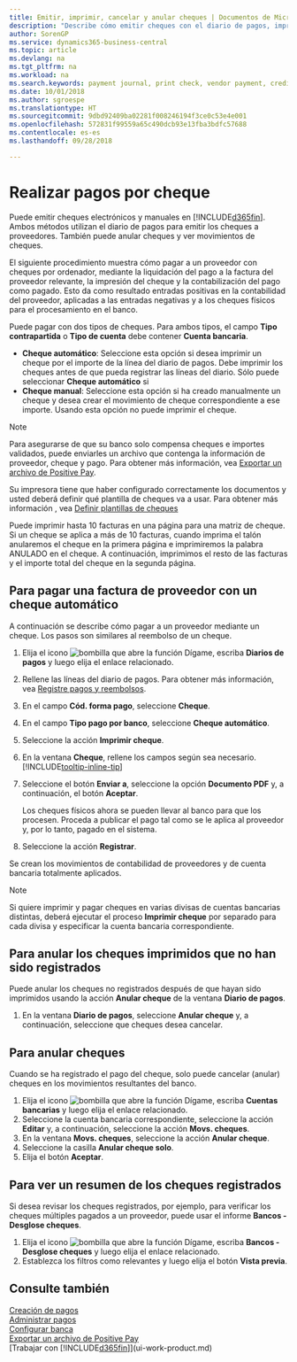 ```yaml
---
title: Emitir, imprimir, cancelar y anular cheques | Documentos de Microsoft
description: "Describe cómo emitir cheques con el diario de pagos, imprimir cheques y anular o ver movimientos de cheques en Business Central."
author: SorenGP
ms.service: dynamics365-business-central
ms.topic: article
ms.devlang: na
ms.tgt_pltfrm: na
ms.workload: na
ms.search.keywords: payment journal, print check, vendor payment, creditor, debt, balance due, AP
ms.date: 10/01/2018
ms.author: sgroespe
ms.translationtype: HT
ms.sourcegitcommit: 9dbd92409ba02281f008246194f3ce0c53e4e001
ms.openlocfilehash: 572831f99559a65c490dcb93e13fba3bdfc57688
ms.contentlocale: es-es
ms.lasthandoff: 09/28/2018

---
```

# <a name="make-check-payments"></a>Realizar pagos por cheque
Puede emitir cheques electrónicos y manuales en [!INCLUDE[d365fin](includes/d365fin_md.md)]. Ambos métodos utilizan el diario de pagos para emitir los cheques a proveedores. También puede anular cheques y ver movimientos de cheques.

El siguiente procedimiento muestra cómo pagar a un proveedor con cheques por ordenador, mediante la liquidación del pago a la factura del proveedor relevante, la impresión del cheque y la contabilización del pago como pagado. Esto da como resultado entradas positivas en la contabilidad del proveedor, aplicadas a las entradas negativas y a los cheques físicos para el procesamiento en el banco.

Puede pagar con dos tipos de cheques. Para ambos tipos, el campo **Tipo contrapartida** o **Tipo de cuenta** debe contener **Cuenta bancaria**.

- **Cheque automático**: Seleccione esta opción si desea imprimir un cheque por el importe de la línea del diario de pagos. Debe imprimir los cheques antes de que pueda registrar las líneas del diario. Sólo puede seleccionar **Cheque automático** si
- **Cheque manual**: Seleccione esta opción si ha creado manualmente un cheque y desea crear el movimiento de cheque correspondiente a ese importe. Usando esta opción no puede imprimir el cheque.

> [!NOTE]  
> Para asegurarse de que su banco solo compensa cheques e importes validados, puede enviarles un archivo que contenga la información de proveedor, cheque y pago. Para obtener más información, vea [Exportar un archivo de Positive Pay](finance-how-positive-pay.md).

Su impresora tiene que haber configurado correctamente los documentos y usted deberá definir qué plantilla de cheques va a usar. Para obtener más información , vea [Definir plantillas de cheques](finance-how-define-check-layouts.md)

Puede imprimir hasta 10 facturas en una página para una matriz de cheque. Si un cheque se aplica a más de 10 facturas, cuando imprima el talón anularemos el cheque en la primera página e imprimiremos la palabra ANULADO en el cheque. A continuación, imprimimos el resto de las facturas y el importe total del cheque en la segunda página. 

## <a name="to-pay-a-vendor-invoice-with-a-computer-check"></a>Para pagar una factura de proveedor con un cheque automático
A continuación se describe cómo pagar a un proveedor mediante un cheque. Los pasos son similares al reembolso de un cheque.

1. Elija el icono ![bombilla que abre la función Dígame](media/ui-search/search_small.png "Dígame que desea hacer"), escriba **Diarios de pagos** y luego elija el enlace relacionado.
2. Rellene las líneas del diario de pagos. Para obtener más información, vea [Registre pagos y reembolsos](payables-how-post-payments-refunds.md).
3. En el campo **Cód. forma pago**, seleccione **Cheque**.
4. En el campo **Tipo pago por banco**, seleccione **Cheque automático**.
5. Seleccione la acción **Imprimir cheque**.
6. En la ventana **Cheque**, rellene los campos según sea necesario. [!INCLUDE[tooltip-inline-tip](includes/tooltip-inline-tip_md.md)]
7. Seleccione el botón **Enviar a**, seleccione la opción **Documento PDF** y, a continuación, el botón **Aceptar**.

    Los cheques físicos ahora se pueden llevar al banco para que los procesen. Proceda a publicar el pago tal como se le aplica al proveedor y, por lo tanto, pagado en el sistema.
8. Seleccione la acción **Registrar**.

Se crean los movimientos de contabilidad de proveedores y de cuenta bancaria totalmente aplicados.

> [!NOTE]  
> Si quiere imprimir y pagar cheques en varias divisas de cuentas bancarias distintas, deberá ejecutar el proceso **Imprimir cheque** por separado para cada divisa y especificar la cuenta bancaria correspondiente.

## <a name="to-cancel-printed-checks-that-are-not-posted"></a>Para anular los cheques imprimidos que no han sido registrados
Puede anular los cheques no registrados después de que hayan sido imprimidos usando la acción **Anular cheque** de la ventana **Diario de pagos**.

1. En la ventana **Diario de pagos**, seleccione **Anular cheque** y, a continuación, seleccione que cheques desea cancelar.

## <a name="to-void-checks"></a>Para anular cheques
Cuando se ha registrado el pago del cheque, solo puede cancelar (anular) cheques en los movimientos resultantes del banco.

1. Elija el icono ![bombilla que abre la función Dígame](media/ui-search/search_small.png "Dígame que desea hacer"), escriba **Cuentas bancarias** y luego elija el enlace relacionado.
2. Seleccione la cuenta bancaria correspondiente, seleccione la acción **Editar** y, a continuación, seleccione la acción **Movs. cheques**.
3. En la ventana **Movs. cheques**, seleccione la acción **Anular cheque**.
4. Seleccione la casilla **Anular cheque solo**.
5. Elija el botón **Aceptar**.

## <a name="to-view-a-summary-of-posted-checks"></a>Para ver un resumen de los cheques registrados
Si desea revisar los cheques registrados, por ejemplo, para verificar los cheques múltiples pagados a un proveedor, puede usar el informe **Bancos - Desglose cheques**.
1. Elija el icono ![bombilla que abre la función Dígame](media/ui-search/search_small.png "Dígame que desea hacer"), escriba **Bancos - Desglose cheques** y luego elija el enlace relacionado.
2. Establezca los filtros como relevantes y luego elija el botón **Vista previa**.

## <a name="see-also"></a>Consulte también
[Creación de pagos](payables-make-payments.md)  
[Administrar pagos](payables-manage-payables.md)  
[Configurar banca](bank-setup-banking.md)  
[Exportar un archivo de Positive Pay](finance-how-positive-pay.md)  
[Trabajar con [!INCLUDE[d365fin](includes/d365fin_md.md)]](ui-work-product.md)  


